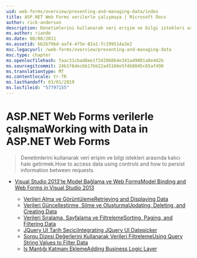 ```yaml
---
uid: web-forms/overview/presenting-and-managing-data/index
title: ASP.NET Web Forms verilerle çalışmaya | Microsoft Docs
author: rick-anderson
description: Denetimlerini kullanarak veri erişim ve bilgi istekleri arasında kalıcı hale getirmek.
ms.author: riande
ms.date: 08/08/2011
ms.assetid: bb2b79bd-aaf4-4f5e-82a1-fc199514a3e2
msc.legacyurl: /web-forms/overview/presenting-and-managing-data
msc.type: chapter
ms.openlocfilehash: faac31cbad8ee1f3429b8b4e341ad9081a0e4d2b
ms.sourcegitcommit: 24b1f6decbb17bb22a45166e5fdb0845c65af498
ms.translationtype: MT
ms.contentlocale: tr-TR
ms.lasthandoff: 03/01/2019
ms.locfileid: "57797155"
---
```

<a name="working-with-data-in-aspnet-web-forms"></a><span data-ttu-id="e31b8-103">ASP.NET Web Forms verilerle çalışma</span><span class="sxs-lookup"><span data-stu-id="e31b8-103">Working with Data in ASP.NET Web Forms</span></span>
====================
> <span data-ttu-id="e31b8-104">Denetimlerini kullanarak veri erişim ve bilgi istekleri arasında kalıcı hale getirmek.</span><span class="sxs-lookup"><span data-stu-id="e31b8-104">How to access data using controls and how to persist information between requests.</span></span>


- [<span data-ttu-id="e31b8-105">Visual Studio 2013'te Model Bağlama ve Web Forms</span><span class="sxs-lookup"><span data-stu-id="e31b8-105">Model Binding and Web Forms in Visual Studio 2013</span></span>](model-binding/index.md)

    - [<span data-ttu-id="e31b8-106">Verileri Alma ve Görüntüleme</span><span class="sxs-lookup"><span data-stu-id="e31b8-106">Retrieving and Displaying Data</span></span>](model-binding/retrieving-data.md)
    - [<span data-ttu-id="e31b8-107">Verileri Güncelleştirme, Silme ve Oluşturma</span><span class="sxs-lookup"><span data-stu-id="e31b8-107">Updating, Deleting, and Creating Data</span></span>](model-binding/updating-deleting-and-creating-data.md)
    - [<span data-ttu-id="e31b8-108">Verileri Sıralama, Sayfalama ve Filtreleme</span><span class="sxs-lookup"><span data-stu-id="e31b8-108">Sorting, Paging, and Filtering Data</span></span>](model-binding/sorting-paging-and-filtering-data.md)
    - [<span data-ttu-id="e31b8-109">JQuery UI Tarih Seçici</span><span class="sxs-lookup"><span data-stu-id="e31b8-109">Integrating JQuery UI Datepicker</span></span>](model-binding/integrating-jquery-ui.md)
    - [<span data-ttu-id="e31b8-110">Sorgu Dizesi Değerlerini Kullanarak Verileri Filtreleme</span><span class="sxs-lookup"><span data-stu-id="e31b8-110">Using Query String Values to Filter Data</span></span>](model-binding/using-query-string-values-to-retrieve-data.md)
    - [<span data-ttu-id="e31b8-111">İş Mantığı Katmanı Ekleme</span><span class="sxs-lookup"><span data-stu-id="e31b8-111">Adding Business Logic Layer</span></span>](model-binding/adding-business-logic-layer.md)
